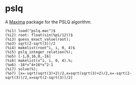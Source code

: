 # pslq
A [Maxima](http://maxima.sf.net/) package for the PSLQ algorithm.

    (%i1) load("pslq.mac")$
    (%i2) root: float(sin(%pi/12))$
    (%i3) guess_exact_value(root);
    (%o3) sqrt(2-sqrt(3))/2
    (%i4) makelist(root^i, i, 0, 4)$
    (%i5) pslq_integer_relation(%);
    (%o5) [-1,0,16,0,-16]
    (%i6) makelist(x^i, i, 0, 4).%;
    (%o6) -16*x^4+16*x^2-1
    (%i7) solve(%);
    (%o7) [x=-sqrt(sqrt(3)+2)/2,x=sqrt(sqrt(3)+2)/2,x=-sqrt(2-sqrt(3))/2,x=sqrt(2-sqrt(3))/2]
